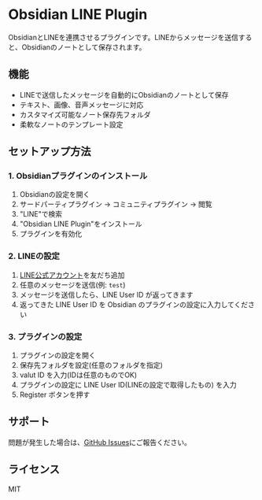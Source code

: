 # Obsidian LINE Plugin

ObsidianとLINEを連携させるプラグインです。LINEからメッセージを送信すると、Obsidianのノートとして保存されます。

## 機能

- LINEで送信したメッセージを自動的にObsidianのノートとして保存
- テキスト、画像、音声メッセージに対応
- カスタマイズ可能なノート保存先フォルダ
- 柔軟なノートのテンプレート設定

## セットアップ方法

### 1. Obsidianプラグインのインストール

1. Obsidianの設定を開く
2. サードパーティプラグイン → コミュニティプラグイン → 閲覧
3. "LINE"で検索
4. "Obsidian LINE Plugin"をインストール
5. プラグインを有効化

### 2. LINEの設定

1. [LINE公式アカウント](https://lin.ee/fq051VM)を友だち追加
2. 任意のメッセージを送信(例: `test`)
3. メッセージを送信したら、LINE User ID が返ってきます
4. 返ってきた LINE User ID を Obsidian のプラグインの設定に入力してください
### 3. プラグインの設定

1. プラグインの設定を開く
2. 保存先フォルダを設定(任意のフォルダを指定)
3. valut ID を入力(IDは任意のものでOK)
4. プラグインの設定に LINE User ID(LINEの設定で取得したもの) を入力
5. Register ボタンを押す


## サポート

問題が発生した場合は、[GitHub Issues](https://github.com/yourusername/obsidian-line/issues)にご報告ください。

## ライセンス

MIT 
